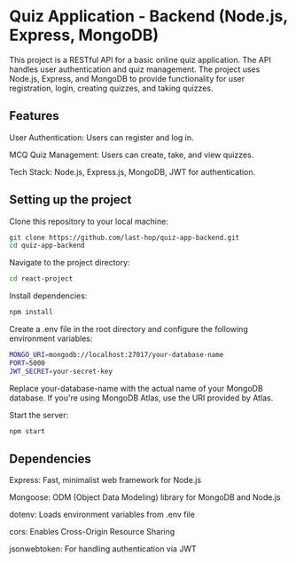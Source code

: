
# Quiz Application - Backend (Node.js, Express, MongoDB)

This project is a RESTful API for a basic online quiz application. The API handles user authentication and quiz management. The project uses Node.js, Express, and MongoDB to provide functionality for user registration, login, creating quizzes, and taking quizzes.
## Features
User Authentication: Users can register and log in.

MCQ Quiz Management: Users can create, take, and view quizzes.

Tech Stack: Node.js, Express.js, MongoDB, JWT for authentication.
## Setting up the project 

Clone this repository to your local machine:

```bash
git clone https://github.com/last-hop/quiz-app-backend.git
cd quiz-app-backend
```
 Navigate to the project directory:
```bash
cd react-project
```
Install dependencies:

```bash
npm install
```
Create a .env file in the root directory and configure the following environment variables:

```bash
MONGO_URI=mongodb://localhost:27017/your-database-name
PORT=5000
JWT_SECRET=your-secret-key
```
Replace your-database-name with the actual name of your MongoDB database. If you're using MongoDB Atlas, use the URI provided by Atlas.

Start the server:

```bash
npm start
```
## Dependencies

Express: Fast, minimalist web framework for Node.js

Mongoose: ODM (Object Data Modeling) library for MongoDB and Node.js

dotenv: Loads environment variables from .env file

cors: Enables Cross-Origin Resource Sharing

jsonwebtoken: For handling authentication via JWT

